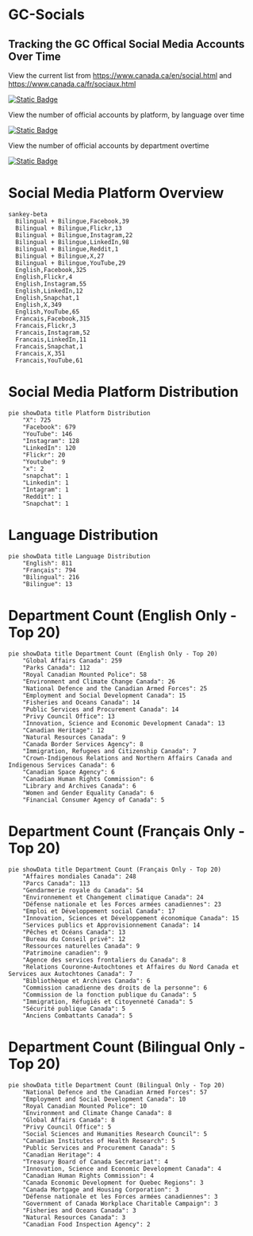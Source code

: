 # GC-Socials
## Tracking the GC Offical Social Media Accounts Over Time

View the current list from https://www.canada.ca/en/social.html and https://www.canada.ca/fr/sociaux.html

[![Static Badge](https://img.shields.io/badge/Open%20in%20Flatdata%20Viewer-FF00E8?style=for-the-badge&logo=github&logoColor=black)](https://flatgithub.com/PatLittle/GC-Socials?filename=sm.csv)

View the number of official accounts by platform, by language over time

[![Static Badge](https://img.shields.io/badge/Open%20in%20Flatdata%20Viewer-FF00E8?style=for-the-badge&logo=github&logoColor=black)](https://flatgithub.com/PatLittle/GC-Socials?filename=platform_counts.csv)

View the number of official accounts by department overtime

[![Static Badge](https://img.shields.io/badge/Open%20in%20Flatdata%20Viewer-FF00E8?style=for-the-badge&logo=github&logoColor=black)](https://flatgithub.com/PatLittle/GC-Socials?filename=department_counts.csv&sort=Count%2Cdesc&stickyColumnName=Date)


# Social Media Platform Overview

```mermaid
sankey-beta
  Bilingual + Bilingue,Facebook,39
  Bilingual + Bilingue,Flickr,13
  Bilingual + Bilingue,Instagram,22
  Bilingual + Bilingue,LinkedIn,98
  Bilingual + Bilingue,Reddit,1
  Bilingual + Bilingue,X,27
  Bilingual + Bilingue,YouTube,29
  English,Facebook,325
  English,Flickr,4
  English,Instagram,55
  English,LinkedIn,12
  English,Snapchat,1
  English,X,349
  English,YouTube,65
  Francais,Facebook,315
  Francais,Flickr,3
  Francais,Instagram,52
  Francais,LinkedIn,11
  Francais,Snapchat,1
  Francais,X,351
  Francais,YouTube,61
```

# Social Media Platform Distribution

```mermaid
pie showData title Platform Distribution
    "X": 725
    "Facebook": 679
    "YouTube": 146
    "Instagram": 128
    "LinkedIn": 120
    "Flickr": 20
    "Youtube": 9
    "x": 2
    "snapchat": 1
    "Linkedin": 1
    "Intagram": 1
    "Reddit": 1
    "Snapchat": 1
```

# Language Distribution

```mermaid
pie showData title Language Distribution
    "English": 811
    "Français": 794
    "Bilingual": 216
    "Bilingue": 13
```

# Department Count (English Only - Top 20)

```mermaid
pie showData title Department Count (English Only - Top 20)
    "Global Affairs Canada": 259
    "Parks Canada": 112
    "Royal Canadian Mounted Police": 58
    "Environment and Climate Change Canada": 26
    "National Defence and the Canadian Armed Forces": 25
    "Employment and Social Development Canada": 15
    "Fisheries and Oceans Canada": 14
    "Public Services and Procurement Canada": 14
    "Privy Council Office": 13
    "Innovation, Science and Economic Development Canada": 13
    "Canadian Heritage": 12
    "Natural Resources Canada": 9
    "Canada Border Services Agency": 8
    "Immigration, Refugees and Citizenship Canada": 7
    "Crown-Indigenous Relations and Northern Affairs Canada and Indigenous Services Canada": 6
    "Canadian Space Agency": 6
    "Canadian Human Rights Commission": 6
    "Library and Archives Canada": 6
    "Women and Gender Equality Canada": 6
    "Financial Consumer Agency of Canada": 5
```

# Department Count (Français Only - Top 20)

```mermaid
pie showData title Department Count (Français Only - Top 20)
    "Affaires mondiales Canada": 248
    "Parcs Canada": 113
    "Gendarmerie royale du Canada": 54
    "Environnement et Changement climatique Canada": 24
    "Défense nationale et les Forces armées canadiennes": 23
    "Emploi et Développement social Canada": 17
    "Innovation, Sciences et Développement économique Canada": 15
    "Services publics et Approvisionnement Canada": 14
    "Pêches et Océans Canada": 13
    "Bureau du Conseil privé": 12
    "Ressources naturelles Canada": 9
    "Patrimoine canadien": 9
    "Agence des services frontaliers du Canada": 8
    "Relations Couronne-Autochtones et Affaires du Nord Canada et Services aux Autochtones Canada": 7
    "Bibliothèque et Archives Canada": 6
    "Commission canadienne des droits de la personne": 6
    "Commission de la fonction publique du Canada": 5
    "Immigration, Réfugiés et Citoyenneté Canada": 5
    "Sécurité publique Canada": 5
    "Anciens Combattants Canada": 5
```

# Department Count (Bilingual Only - Top 20)

```mermaid
pie showData title Department Count (Bilingual Only - Top 20)
    "National Defence and the Canadian Armed Forces": 57
    "Employment and Social Development Canada": 10
    "Royal Canadian Mounted Police": 10
    "Environment and Climate Change Canada": 8
    "Global Affairs Canada": 8
    "Privy Council Office": 5
    "Social Sciences and Humanities Research Council": 5
    "Canadian Institutes of Health Research": 5
    "Public Services and Procurement Canada": 5
    "Canadian Heritage": 4
    "Treasury Board of Canada Secretariat": 4
    "Innovation, Science and Economic Development Canada": 4
    "Canadian Human Rights Commission": 4
    "Canada Economic Development for Quebec Regions": 3
    "Canada Mortgage and Housing Corporation": 3
    "Défense nationale et les Forces armées canadiennes": 3
    "Government of Canada Workplace Charitable Campaign": 3
    "Fisheries and Oceans Canada": 3
    "Natural Resources Canada": 3
    "Canadian Food Inspection Agency": 2
```